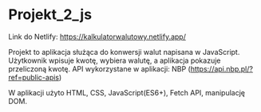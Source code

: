 # Projekt_2_js

Link do Netlify: https://kalkulatorwalutowy.netlify.app/

Projekt to aplikacja służąca do konwersji walut napisana w JavaScript. Użytkownik wpisuje kwotę, wybiera walutę, a aplikacja pokazuje przeliczoną kwotę.
API wykorzystane w aplikacji: NBP (https://api.nbp.pl/?ref=public-apis)

W aplikacji użyto HTML, CSS, JavaScript(ES6+), Fetch API, manipulację DOM.
